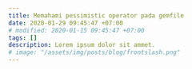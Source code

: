 ```yaml
---
title: Memahami pessimistic operator pada gemfile
date: 2020-01-29 09:45:47 +07:00
# modified: 2020-01-15 09:45:47 +07:00
tags: []
description: Lorem ipsum dolor sit ammet.
# image: "/assets/img/posts/blog/frontslash.png"
---
```

